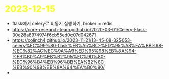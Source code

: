 # <span style="color:yellow">2023-12-15</span>

- flask에서 celery로 비동기 실행하기, broker = redis
- https://core-research-team.github.io/2020-03-01/Celery-Flask-30e28a8974974f6cb55ed0c07d042671
- https://colinch4.github.io/2023-11-21/13-45-08-325053-celery%EC%99%80-flask%EB%A5%BC-%ED%95%A8%EA%BB%98-%EC%82%AC%EC%9A%A9%ED%95%98%EB%8A%94-%EB%B0%A9%EB%B2%95%EC%9D%80-%EC%96%B4%EB%96%BB%EA%B2%8C-%EB%90%98%EB%8A%94%EA%B0%80/
- 